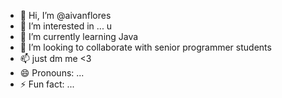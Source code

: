 - 👋 Hi, I’m @aivanflores
- 👀 I’m interested in ... u
- 🌱 I’m currently learning Java
- 💞️ I’m looking to collaborate with senior programmer students
- 📫 just dm me <3
- 😄 Pronouns: ...
- ⚡ Fun fact: ...

<!---
aivanflores/aivanflores is a ✨ special ✨ repository because its `README.md` (this file) appears on your GitHub profile.
You can click the Preview link to take a look at your changes.
--->
